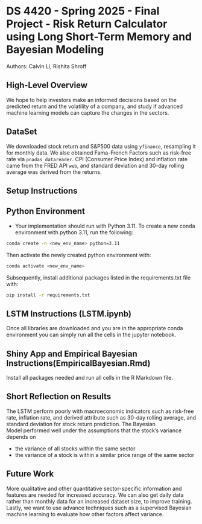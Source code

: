 # DS 4420 - Spring 2025 - Final Project - Risk Return Calculator using Long Short-Term Memory and Bayesian Modeling 
Authors: Calvin Li, Rishita Shroff 

## High-Level Overview 
We hope to help investors make an informed decisions based on the predicted return and the volatility of a company, and study if advanced machine learning models can capture the changes in the sectors.

## DataSet
We downloaded stock return and S&P500 data using `yfinance`, resampling it for monthly data. We alse obtained Fama-French Factors such as risk-free rate via `pnadas_datareader`. CPI (Consumer Price Index) and inflation rate came from the FRED API `web`, and standard deviation and 30-day rolling average was derived from the returns. 

## Setup Instructions 
## Python Environment
- Your implementation should run with Python 3.11. To create a new conda environment with python 3.11, run the following:

```bash
conda create -n <new_env_name> python=3.11
```

Then activate the newly created python environment with: 
```bash
conda activate <new_env_name> 
```
Subsequently, install additional packages listed in the requirements.txt file with:

```bash
pip install -r requirements.txt
```

## LSTM Instructions (LSTM.ipynb)
Once all libraries are downloaded and you are in the appropriate conda environment you can simply run all the cells in the jupyter notebook. 

## Shiny App and Empirical Bayesian Instructions(EmpiricalBayesian.Rmd)
Install all packages needed and run all cells in the R Markdown file. 

## Short Reflection on Results
The LSTM perform poorly with macroeconomic indicators such as risk-free rate, inflation rate, and derived attribute such as 30-day rolling average, and standard deviation for stock return prediction.
The Bayesian Model performed well under the  assumptions that the stock’s variance depends on 
- the variance of all stocks within the same sector 
- the variance of a stock is within a similar price range of the same sector

## Future Work 
More qualitative and other quantitative sector-specific information and features are needed for increased accuracy. We can also get daily data rather than monthly data for an increased dataset size, to improve training. Lastly, we want to use advance techniques such as a supervised Bayesian machine learning to evaluate how other factors affect variance. 
